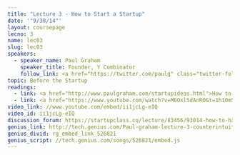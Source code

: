 ```yaml
---
title: "Lecture 3 - How to Start a Startup"
date: '"9/30/14"'
layout: coursepage
lecno: 3
name: lec03
slug: lec03
speakers:
  - speaker_name: Paul Graham
    speaker_title: Founder, Y Combinator
    follow_link: <a href="https://twitter.com/paulg" class="twitter-follow-button" data-show-count="false" data-show-screen-name="true">Follow @paulg</a>
topic: Before the Startup
readings:
  - link: <a href="http://www.paulgraham.com/startupideas.html">How to Get Startup Ideas</a> by Paul Graham
  - link: <a href="https://www.youtube.com/watch?v=M6Oxl5dAnR0&t=1h10m53s">[video] Excerpt from Steve Jobs’s 1995 interview with Computerworld’s Oral History Project</a> - watch from 1:10:53 onwards
video_link: //www.youtube.com/embed/ii1jcLg-eIQ
video_id: ii1jcLg-eIQ
discussion_forum: https://startupclass.co/lecture/83456/93014-how-to-have-ideas-and-get-startedbrbpaul-grahamb-ifounder-y-combinatori-----
genius_link: http://tech.genius.com/Paul-graham-lecture-3-counterintuitive-parts-of-startups-and-how-to-have-ideas-annotated
genius_divid: rg_embed_link_526821
genius_script: //tech.genius.com/songs/526821/embed.js
---
```

